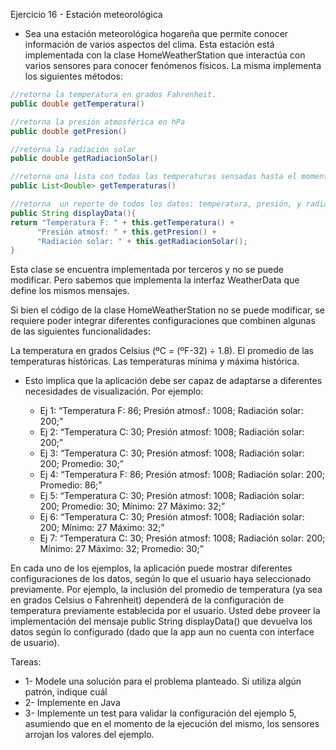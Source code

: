Ejercicio 16 - Estación meteorológica

- Sea una estación meteorológica hogareña que permite conocer información de varios aspectos del clima. Esta estación está implementada con la clase HomeWeatherStation que interactúa con varios sensores para conocer fenómenos físicos. La misma implementa los siguientes métodos:

```java
//retorna la temperatura en grados Fahrenheit.
public double getTemperatura()

//retorna la presión atmosférica en hPa
public double getPresion()

//retorna la radiación solar
public double getRadiacionSolar()

//retorna una lista con todas las temperaturas sensadas hasta el momento, en grados Fahrenheit
public List<Double> getTemperaturas()

//retorna  un reporte de todos los datos: temperatura, presión, y radiación solar.
public String displayData(){
return "Temperatura F: " + this.getTemperatura() +
   	  "Presión atmosf: " + this.getPresion() +
   	  "Radiación solar: " + this.getRadiacionSolar();
}
```

Esta clase se encuentra implementada por terceros y no se puede modificar. Pero sabemos que implementa la interfaz WeatherData que define los mismos mensajes.

Si bien el código de la clase HomeWeatherStation no se puede modificar, se requiere poder integrar diferentes configuraciones que combinen algunas de las siguientes funcionalidades:

La temperatura en grados Celsius (ºC = (ºF-32) ÷ 1.8).
El promedio de las temperaturas históricas.
Las temperaturas mínima y máxima histórica.

- Esto implica que la aplicación debe ser capaz de adaptarse a diferentes necesidades de visualización. Por ejemplo:

  - Ej 1: “Temperatura F: 86; Presión atmosf.: 1008; Radiación solar: 200;”
  - Ej 2: “Temperatura C: 30; Presión atmosf: 1008; Radiación solar: 200;”
  - Ej 3: “Temperatura C: 30; Presión atmosf: 1008; Radiación solar: 200; Promedio: 30;”
  - Ej 4: “Temperatura F: 86; Presión atmosf: 1008; Radiación solar: 200; Promedio: 86;”
  - Ej 5: “Temperatura C: 30; Presión atmosf: 1008; Radiación solar: 200; Promedio: 30; Mínimo: 27 Máximo: 32;”
  - Ej 6: “Temperatura C: 30; Presión atmosf: 1008; Radiación solar: 200; Mínimo: 27 Máximo: 32;”
  - Ej 7: “Temperatura C: 30; Presión atmosf: 1008; Radiación solar: 200; Mínimo: 27 Máximo: 32; Promedio: 30;”

En cada uno de los ejemplos, la aplicación puede mostrar diferentes configuraciones de los datos, según lo que el usuario haya seleccionado previamente. Por ejemplo, la inclusión del promedio de temperatura (ya sea en grados Celsius o Fahrenheit) dependerá de la configuración de temperatura previamente establecida por el usuario.
Usted debe proveer la implementación del mensaje public String displayData() que devuelva los datos según lo configurado (dado que la app aun no cuenta con interface de usuario).

Tareas:

- 1- Modele una solución para el problema planteado. Si utiliza algún patrón, indique cuál
- 2- Implemente en Java
- 3- Implemente un test para validar la configuración del ejemplo 5, asumiendo que en el momento de la ejecución del mismo, los sensores arrojan los valores del ejemplo.
